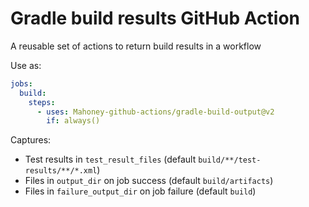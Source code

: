 # Gradle build results GitHub Action

A reusable set of actions to return build results in a workflow

Use as:
```yaml
jobs:
  build:
    steps:
      - uses: Mahoney-github-actions/gradle-build-output@v2
        if: always()
```

Captures:
* Test results in `test_result_files` (default `build/**/test-results/**/*.xml`)
* Files in `output_dir` on job success (default `build/artifacts`)
* Files in `failure_output_dir` on job failure (default `build`)
